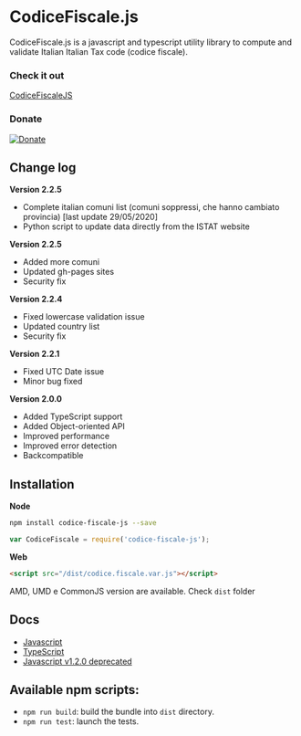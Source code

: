 # CodiceFiscale.js
CodiceFiscale.js is a javascript and typescript utility library to compute and validate Italian  Italian Tax code (codice fiscale).

### Check it out
[CodiceFiscaleJS](https://lucavandro.github.io/CodiceFiscaleJS/)

### Donate 
[![Donate](https://img.shields.io/badge/Donate-PayPal-green.svg)](https://www.paypal.com/cgi-bin/webscr?cmd=_s-xclick&hosted_button_id=W2M92TNMXR3CC&source=url)

## Change log
**Version 2.2.5**
- Complete italian comuni list (comuni soppressi, che hanno cambiato provincia) [last update 29/05/2020]
- Python script to update data directly from the ISTAT website


**Version 2.2.5**
- Added more comuni
- Updated gh-pages sites
- Security fix

**Version 2.2.4**
- Fixed lowercase validation issue
- Updated country list
- Security fix


**Version 2.2.1**
- Fixed UTC Date issue
- Minor bug fixed

**Version 2.0.0**
- Added TypeScript support
- Added Object-oriented API
- Improved performance
- Improved error detection
- Backcompatible

## Installation
**Node**
```sh
npm install codice-fiscale-js --save
```
```js
var CodiceFiscale = require('codice-fiscale-js');

```
**Web**
```html
<script src="/dist/codice.fiscale.var.js"></script>
```
AMD, UMD e CommonJS version are available. Check `dist` folder

## Docs
- [Javascript](https://github.com/lucavandro/CodiceFiscaleJS/tree/master/docs/js-oop.md)
- [TypeScript](https://github.com/lucavandro/CodiceFiscaleJS/tree/master/docs/typescript.md)
- [Javascript v1.2.0 deprecated](https://github.com/lucavandro/CodiceFiscaleJS/tree/master/docs/js-static.md)
## Available npm scripts:
- `npm run build`: build the bundle into `dist` directory.
- `npm run test`: launch the tests.